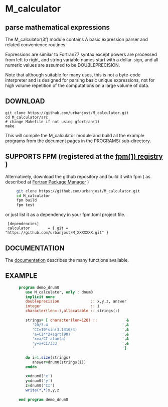 # M_calculator

## parse mathematical expressions

The M_calculator(3f) module contains A basic expression parser and
related convenience routines.

Expressions are similar to Fortran77 syntax except powers are processed
from left to right, and string variable names start with a dollar-sign,
and all numeric values are assumed to be DOUBLEPRECISION.

Note that although suitable for many uses, this is not a byte-code
interpreter and is designed for parsing basic unique expressions, not
for high volume repetition of the computations on a large volume of data.

## DOWNLOAD

    git clone https://github.com/urbanjost/M_calculator.git
    cd M_calculator/src
    # change Makefile if not using gfortran(1)
    make

This will compile the M_calculator module and build all the example programs from
the document pages in the PROGRAMS/ sub-directory.

## SUPPORTS FPM (registered at the [fpm(1) registry](https://github.com/fortran-lang/fpm-registry) )

Alternatively, download the github repository and build it with 
fpm ( as described at [Fortran Package Manager](https://github.com/fortran-lang/fpm) )

```bash
     git clone https://github.com/urbanjost/M_calculator.git
     cd M_calculator
     fpm build
     fpm test
```

or just list it as a dependency in your fpm.toml project file.

     [dependencies]
     calculator        = { git = "https://github.com/urbanjost/M_XXXXXXX.git" }

## DOCUMENTATION

The [documentation](md/M_calculator.3.md) describes the many functions available.

## EXAMPLE
```fortran
      program demo_dnum0
         use M_calculator, only : dnum0
         implicit none
         doubleprecision              :: x,y,z, answer
         integer                      :: i
         character(len=:),allocatable :: strings(:)
      
         strings= [ character(len=128) ::             &
            '20/3.4                                 ',&
            'CI=10*sin(3.1416/4)                    ',&
            'a=CI**2+sqrt(90)                       ',&
            'x=a/CI-atan(a)                         ',&
            'y=x+CI/333                             ',&
            '                                       ']
      
         do i=1,size(strings)
            answer=dnum0(strings(i))
         enddo
      
         x=dnum0('x')
         y=dnum0('y')
         z=dnum0('CI')
         write(*,*)x,y,z
      
      end program demo_dnum0
```

